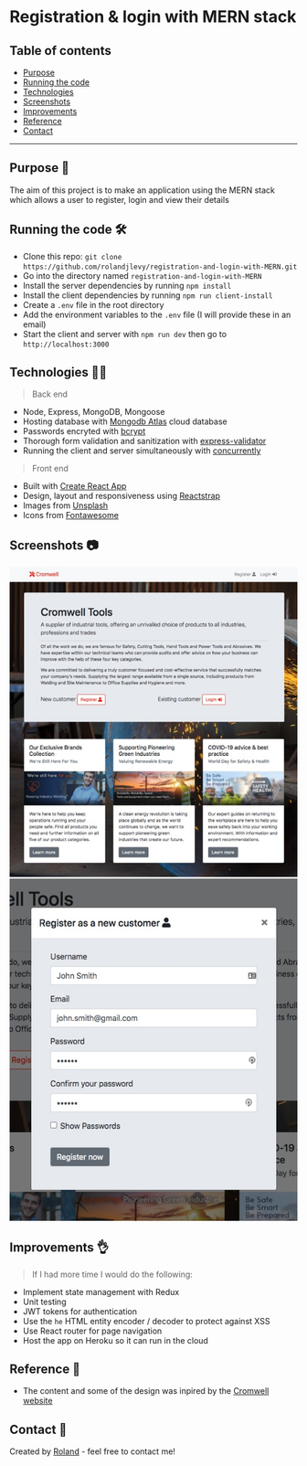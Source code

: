 # Registration & login with MERN stack

## Table of contents

- [Purpose](#purpose-)
- [Running the code](#running-the-code-)
- [Technologies](#technologies-)
- [Screenshots](#screenshots-)
- [Improvements](#improvements-)
- [Reference](#reference-)
- [Contact](#contact-)

---

## Purpose 🎯

The aim of this project is to make an application using the MERN stack which allows a user to register, login and view their details

## Running the code 🛠️

- Clone this repo: `git clone https://github.com/rolandjlevy/registration-and-login-with-MERN.git`
- Go into the directory named `registration-and-login-with-MERN`
- Install the server dependencies by running `npm install`
- Install the client dependencies by running `npm run client-install`
- Create a `.env` file in the root directory
- Add the environment variables to the `.env` file (I will provide these in an email)
- Start the client and server with `npm run dev` then go to `http://localhost:3000`

## Technologies 👨‍💻

> Back end

- Node, Express, MongoDB, Mongoose
- Hosting database with [Mongodb Atlas](https://www.mongodb.com/cloud/atlas) cloud database
- Passwords encryted with [bcrypt](https://www.npmjs.com/package/bcrypt)
- Thorough form validation and sanitization with [express-validator](https://express-validator.github.io/docs/)
- Running the client and server simultaneously with [concurrently](https://www.npmjs.com/package/concurrently)

> Front end

- Built with [Create React App](https://reactjs.org/docs/create-a-new-react-app.html)
- Design, layout and responsiveness using [Reactstrap](https://reactstrap.github.io)
- Images from [Unsplash](https://unsplash.com/)
- Icons from [Fontawesome](https://fontawesome.com/how-to-use/on-the-web/using-with/react)

## Screenshots 📷

![homepage](./client/src/images/screen-grab-homepage.jpg)
![modal](./client/src/images/screen-grab-modal.jpg)

## Improvements 👌

> If I had more time I would do the following:

- Implement state management with Redux
- Unit testing
- JWT tokens for authentication
- Use the `he` HTML entity encoder / decoder to protect against XSS
- Use React router for page navigation
- Host the app on Heroku so it can run in the cloud

## Reference 📙

- The content and some of the design was inpired by the [Cromwell website](https://www.cromwell.co.uk)

## Contact 📧

Created by [Roland](https://rolandlevy.co.uk) - feel free to contact me!
